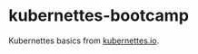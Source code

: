 # kubernettes-bootcamp
Kubernettes basics from [kubernettes.io](https://kubernetes.io/docs/tutorials/kubernetes-basics/).
